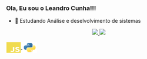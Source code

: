 ### Ola, Eu sou o Leandro Cunha!!!

- 🌱 Estudando Análise e deselvolvimento de sistemas

<div align="center">
  <a href="https://github.com/lecunha23">
  <img height="180em" src="https://github-readme-stats.vercel.app/api?username=lecunha23&show_icons=true&theme=dark&include_all_commits=true&count_private=true"/>
  <img height="180em" src="https://github-readme-stats.vercel.app/api/top-langs/?username=lecunha23&layout=compact&langs_count=7&theme=dark"/>
</div>
  <div style="display: inline_block"><br>
 <img align="center" alt="lecunha23-Js" height="30" width="40" src="https://raw.githubusercontent.com/devicons/devicon/master/icons/javascript/javascript-plain.svg">
 <img align="center" alt="Rafa-Python" height="30" width="40" src="https://raw.githubusercontent.com/devicons/devicon/master/icons/python/python-original.svg">   
<div>    
          
